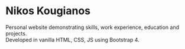 # Nikos Kougianos 
Personal website demonstrating skills, work experience, education and projects. <br>
Developed in vanilla HTML, CSS, JS using Bootstrap 4.
